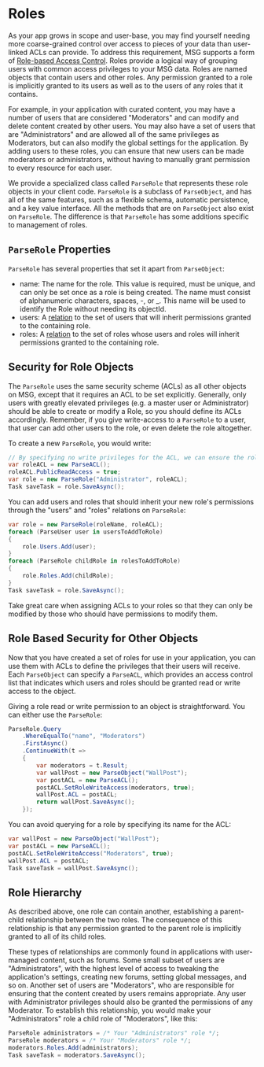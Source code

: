 # Roles

As your app grows in scope and user-base, you may find yourself needing more coarse-grained control over access to pieces of your data than user-linked ACLs can provide. To address this requirement, MSG supports a form of [Role-based Access Control](http://en.wikipedia.org/wiki/Role-based_access_control). Roles provide a logical way of grouping users with common access privileges to your MSG data. Roles are named objects that contain users and other roles.  Any permission granted to a role is implicitly granted to its users as well as to the users of any roles that it contains.

For example, in your application with curated content, you may have a number of users that are considered "Moderators" and can modify and delete content created by other users.  You may also have a set of users that are "Administrators" and are allowed all of the same privileges as Moderators, but can also modify the global settings for the application. By adding users to these roles, you can ensure that new users can be made moderators or administrators, without having to manually grant permission to every resource for each user.

We provide a specialized class called `ParseRole` that represents these role objects in your client code.  `ParseRole` is a subclass of `ParseObject`, and has all of the same features, such as a flexible schema, automatic persistence, and a key value interface.  All the methods that are on `ParseObject` also exist on `ParseRole`.  The difference is that `ParseRole` has some additions specific to management of roles.

## `ParseRole` Properties

`ParseRole` has several properties that set it apart from `ParseObject`:

*   name: The name for the role.  This value is required, must be unique, and can only be set once as a role is being created.  The name must consist of alphanumeric characters, spaces, -, or _.  This name will be used to identify the Role without needing its objectId.
*   users: A [relation](#using-pointers) to the set of users that will inherit permissions granted to the containing role.
*   roles: A [relation](#using-pointers) to the set of roles whose users and roles will inherit permissions granted to the containing role.

## Security for Role Objects

The `ParseRole` uses the same security scheme (ACLs) as all other objects on MSG, except that it requires an ACL to be set explicitly. Generally, only users with greatly elevated privileges (e.g. a master user or Administrator) should be able to create or modify a Role, so you should define its ACLs accordingly.  Remember, if you give write-access to a `ParseRole` to a user, that user can add other users to the role, or even delete the role altogether.

To create a new `ParseRole`, you would write:

```cs
// By specifying no write privileges for the ACL, we can ensure the role cannot be altered.
var roleACL = new ParseACL();
roleACL.PublicReadAccess = true;
var role = new ParseRole("Administrator", roleACL);
Task saveTask = role.SaveAsync();
```

You can add users and roles that should inherit your new role's permissions through the "users" and "roles" relations on `ParseRole`:

```cs
var role = new ParseRole(roleName, roleACL);
foreach (ParseUser user in usersToAddToRole)
{
    role.Users.Add(user);
}
foreach (ParseRole childRole in rolesToAddToRole)
{
    role.Roles.Add(childRole);
}
Task saveTask = role.SaveAsync();
```

Take great care when assigning ACLs to your roles so that they can only be modified by those who should have permissions to modify them.

## Role Based Security for Other Objects

Now that you have created a set of roles for use in your application, you can use them with ACLs to define the privileges that their users will receive. Each `ParseObject` can specify a `ParseACL`, which provides an access control list that indicates which users and roles should be granted read or write access to the object.

Giving a role read or write permission to an object is straightforward.  You can either use the `ParseRole`:

```cs
ParseRole.Query
    .WhereEqualTo("name", "Moderators")
    .FirstAsync()
    .ContinueWith(t =>
    {
        var moderators = t.Result;
        var wallPost = new ParseObject("WallPost");
        var postACL = new ParseACL();
        postACL.SetRoleWriteAccess(moderators, true);
        wallPost.ACL = postACL;
        return wallPost.SaveAsync();
    });
```

You can avoid querying for a role by specifying its name for the ACL:

```cs
var wallPost = new ParseObject("WallPost");
var postACL = new ParseACL();
postACL.SetRoleWriteAccess("Moderators", true);
wallPost.ACL = postACL;
Task saveTask = wallPost.SaveAsync();
```

## Role Hierarchy

As described above, one role can contain another, establishing a parent-child relationship between the two roles. The consequence of this relationship is that any permission granted to the parent role is implicitly granted to all of its child roles.

These types of relationships are commonly found in applications with user-managed content, such as forums. Some small subset of users are "Administrators", with the highest level of access to tweaking the application's settings, creating new forums, setting global messages, and so on. Another set of users are "Moderators", who are responsible for ensuring that the content created by users remains appropriate. Any user with Administrator privileges should also be granted the permissions of any Moderator. To establish this relationship, you would make your "Administrators" role a child role of "Moderators", like this:

```cs
ParseRole administrators = /* Your "Administrators" role */;
ParseRole moderators = /* Your "Moderators" role */;
moderators.Roles.Add(administrators);
Task saveTask = moderators.SaveAsync();
```
